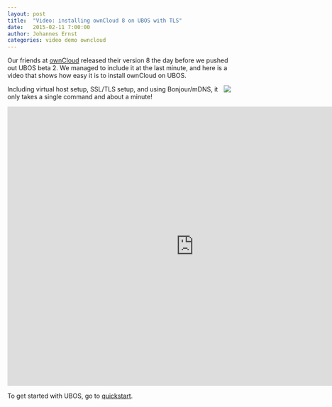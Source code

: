 ```yaml
---
layout: post
title:  "Video: installing ownCloud 8 on UBOS with TLS"
date:   2015-02-11 7:00:00
author: Johannes Ernst
categories: video demo owncloud
---
```


Our friends at
<a href="https://owncloud.com/self-hosted-owncloud-server-8-offers-faster-easier-file-sync-share-federated-cloud-sharing/">ownCloud</a>
released their version 8 the day before we pushed out
UBOS beta 2. We managed to include it at the last minute, and here is a video
that shows how easy it is to install ownCloud on UBOS.

<img style="float: right" src="https://owncloud.org/contribook/photos/oc_50.png">Including
virtual host setup, SSL/TLS setup, and using Bonjour/mDNS, it only takes a single command
and about a minute!

<iframe width="840" height="630" src="https://www.youtube.com/embed/XdeouwVHa8E" frameborder="0"
allowfullscreen></iframe>

To get started with UBOS, go to <a href="/quickstart/">quickstart</a>.
